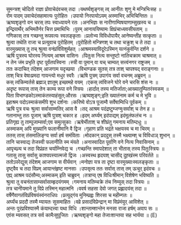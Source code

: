 

  
सुमन्त्रश् चोदितो राज्ञा प्रोवाचेदंवचस् तदा ।यथर्ष्यशृङ्गस् त्व् आनीतः शृणु मे मन्त्रिभिःसह  ॥   
रोम पादम् उवाचेदंसहामात्यः पुरोहितः ।उपायो निरपायोऽयम् अस्माभिर् अभिचिन्तितः  ॥   
ऋष्यशृङ्गो वन चरस् तपः स्वाध्यायने रतः ।अनभिज्ञः स नारीणाम्विषयाणाम्सुखस्य च  ॥   
इन्द्रियार्थैर् अभिमतैर्नर चित्त प्रमाथिभिः ।पुरम् आनाययिष्यामः क्षिप्रंचाध्यवसीयताम्  ॥   
गणिकास् तत्र गच्छन्तु रूपवत्यः स्वलङ्कृताः ।प्रलोभ्य विविधोपायैर् आनेष्यन्तीह सत्कृताः  ॥   
श्रुत्वा तथेति राजा च प्रत्युवाच पुरोहितम् ।पुरोहितो मन्त्रिणश् च तथा चक्रुश् च ते तदा  ॥   
वारमुख्यास् तु तच् श्रुत्वा वनंप्रविविशुर्महत् ।आश्रमस्याविदूरेऽस्मिन् यत्नंकुर्वन्ति दर्शने  ॥   
ऋषि पुत्रस्य घोरस्य नित्यम् आश्रम वासिनः ।पितुःस नित्य सन्तुष्टो नातिचक्राम चाश्रमात्  ॥   
न तेन जंम प्रभृति दृष्ट पूर्वंतपस्विना ।स्त्री वा पुमान् वा यच् चाम्यत् सत्त्वंनगर राष्ट्रजम्  ॥   
ततः कदाचित् तंदेशम् आजगाम यदृच्छया ।विभाण्डक सुतस् तत्र ताश् चापश्यद् वराङ्गनाः  ॥   
ताश् चित्र वेषाःप्रमदा गायन्त्यो मधुर स्वरैः ।ऋषि पुत्रम् उपागंय सर्वा वचनम् अब्रुवन्  ॥   
कस् त्वंकिम्वर्तसे ब्रह्मञ् ज्ञातुम् इच्छामहे वयम् ।एकस् त्वंविजने घोरे वने चरसि शंस नः  ॥   
अदृष्ट रूपास् तास् तेन काम्य रूपा वने स्त्रियः ।हार्दात् तस्य मतिर्जाता;आख्यातुम्पितरंस्वकम्  ॥   
पिता विभाण्डकोऽस्माकंतस्याहंसुत;औरसः ।ऋष्यशृङ्ग;इति ख्यातंनाम कर्म च मे भुवि  ॥   
इहाश्रम पदोऽस्माकंसमीपे शुभ दर्शनाः ।करिष्ये वोऽत्र पूजाम्वै सर्वेषाम्विधि पूर्वकम्  ॥   
ऋषि पुत्र वचः श्रुत्वा सर्वासाम्मतिर् आस वै ।तद् आश्रम पदंद्रष्टुम्जग्मुःसर्वाश् च तेन ह  ॥   
गतानाम्तु ततः पूजाम् ऋषि पुत्रश् चकार ह ।इदम् अर्घ्यम् इदंपाद्यम् इदंमूलंफलंच नः  ॥   
प्रतिगृह्य तु ताम्पूजाम्सर्वा;एव समुत्सुकाः ।ऋषेर्भीताश् च शीघ्रंतु गमनाय मतिम्दधुः  ॥   
अस्माकम् अपि मुख्यानि फलानीमानि वै द्विज ।गृहाण प्रति भद्रंते भक्षयस्व च मा चिरम्  ॥   
ततस् तास् तंसमालिङ्ग्य सर्वा हर्ष समंविताः ।मोदकान् प्रददुस् तस्मै भक्ष्याम्श् च विविधाञ् शुभान्  ॥   
तानि चास्वाद्य तेजस्वी फलानीति स्म मंयते ।अनास्वादित पूर्वाणि वने नित्य निवासिनाम्  ॥   
आपृच्छ्य च तदा विप्रंव्रत चर्याम्निवेद्य च ।गच्छन्ति स्मापदेशात् ता भीतास् तस्य पितुःस्त्रियः  ॥   
गतासु तासु सर्वासु काश्यपस्यात्मजो द्विजः ।अस्वस्थ हृदयश् चासीद् दुह्खंस्म परिवर्तते  ॥   
ततोऽपरेद्युस् तंदेशम् आजगाम स वीर्यवान् ।मनोज्ञा यत्र ता दृष्टा वारमुख्याःस्वलङ्कृताः  ॥   
दृष्ट्वैव च तदा विप्रम् आयान्तंहृष्ट मानसाः ।उपसृत्य ततः सर्वास् तास् तम् ऊचुर् इदंवचः  ॥   
एह्य् आश्रम पदंसौम्य;अस्माकम् इति चाब्रुवन् ।तत्राप्य् एष विधिःश्रीमान् विशेषेण भविष्यति  ॥   
श्रुत्वा तु वचनंतासाम्सर्वासाम्हृदयंगमम् ।गमनाय मतिम्चक्रे तंच निम्युस् तदा स्त्रियः  ॥   
तत्र चानीयमाने तु विप्रे तस्मिन् महात्मनि ।ववर्ष सहसा देवो जगत् प्रह्लादयंस् तदा  ॥   
वर्षेणैवागतंविप्रंविषयंस्वंनराधिपः ।प्रत्युद्गंय मुनिम्प्रह्वः शिरसा च महीम्गतः  ॥   
अर्घ्यंच प्रददौ तस्मै म्यायतः सुसमाहितः ।वव्रे प्रसादंविप्रेन्द्रान् मा विप्रंमंयुर् आविशेत्  ॥   
अन्तः पुरंप्रविश्यास्मै कंयाम्दत्त्वा यथा विधि ।शान्ताम्शान्तेन मनसा राजा हर्षम् अवाप सः  ॥   
एवंस म्यवसत् तत्र सर्व कामैःसुपूजितः ।ऋष्यशृङ्गो महा तेजाःशान्तया सह भार्यया  ॥ (E)  
